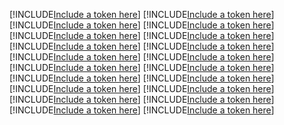 [!INCLUDE[Include a token here](refs1525772824194/r1.md)]
[!INCLUDE[Include a token here](refs1525772824194/r2.md)]
[!INCLUDE[Include a token here](refs1525772824194/r3.md)]
[!INCLUDE[Include a token here](refs1525772824194/r4.md)]
[!INCLUDE[Include a token here](refs1525772824194/r5.md)]
[!INCLUDE[Include a token here](refs1525772824194/r6.md)]
[!INCLUDE[Include a token here](refs1525772824194/r7.md)]
[!INCLUDE[Include a token here](refs1525772824194/r8.md)]
[!INCLUDE[Include a token here](refs1525772824194/r9.md)]
[!INCLUDE[Include a token here](refs1525772824194/r10.md)]
[!INCLUDE[Include a token here](refs1525772824194/r11.md)]
[!INCLUDE[Include a token here](refs1525772824194/r12.md)]
[!INCLUDE[Include a token here](refs1525772824194/r13.md)]
[!INCLUDE[Include a token here](refs1525772824194/r14.md)]
[!INCLUDE[Include a token here](refs1525772824194/r15.md)]
[!INCLUDE[Include a token here](refs1525772824194/r16.md)]
[!INCLUDE[Include a token here](refs1525772824194/r17.md)]
[!INCLUDE[Include a token here](refs1525772824194/r18.md)]
[!INCLUDE[Include a token here](refs1525772824194/r19.md)]
[!INCLUDE[Include a token here](refs1525772824194/r20.md)]